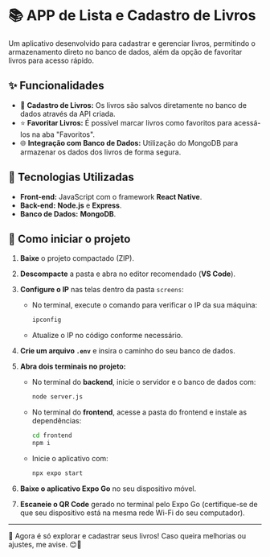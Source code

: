 # 📚 APP de Lista e Cadastro de Livros

Um aplicativo desenvolvido para cadastrar e gerenciar livros, permitindo o armazenamento direto no banco de dados, além da opção de favoritar livros para acesso rápido.

## ✨ Funcionalidades

- 📖 **Cadastro de Livros:** Os livros são salvos diretamente no banco de dados através da API criada.
- ⭐ **Favoritar Livros:** É possível marcar livros como favoritos para acessá-los na aba "Favoritos".
- 🌐 **Integração com Banco de Dados:** Utilização do MongoDB para armazenar os dados dos livros de forma segura.

## 🚀 Tecnologias Utilizadas

- **Front-end:** JavaScript com o framework **React Native**.
- **Back-end:** **Node.js** e **Express**.
- **Banco de Dados:** **MongoDB**.

## 🔧 Como iniciar o projeto

1. **Baixe** o projeto compactado (ZIP).
2. **Descompacte** a pasta e abra no editor recomendado (**VS Code**).
3. **Configure o IP** nas telas dentro da pasta `screens`:
   - No terminal, execute o comando para verificar o IP da sua máquina:
     ```sh
     ipconfig
     ```
   - Atualize o IP no código conforme necessário.

4. **Crie um arquivo `.env`** e insira o caminho do seu banco de dados.

5. **Abra dois terminais no projeto:**
   - No terminal do **backend**, inicie o servidor e o banco de dados com:
     ```sh
     node server.js
     ```
   - No terminal do **frontend**, acesse a pasta do frontend e instale as dependências:
     ```sh
     cd frontend
     npm i
     ```
   - Inicie o aplicativo com:
     ```sh
     npx expo start
     ```

6. **Baixe o aplicativo Expo Go** no seu dispositivo móvel.

7. **Escaneie o QR Code** gerado no terminal pelo Expo Go (certifique-se de que seu dispositivo está na mesma rede Wi-Fi do seu computador).

---

🚀 Agora é só explorar e cadastrar seus livros! Caso queira melhorias ou ajustes, me avise. 😊📖
